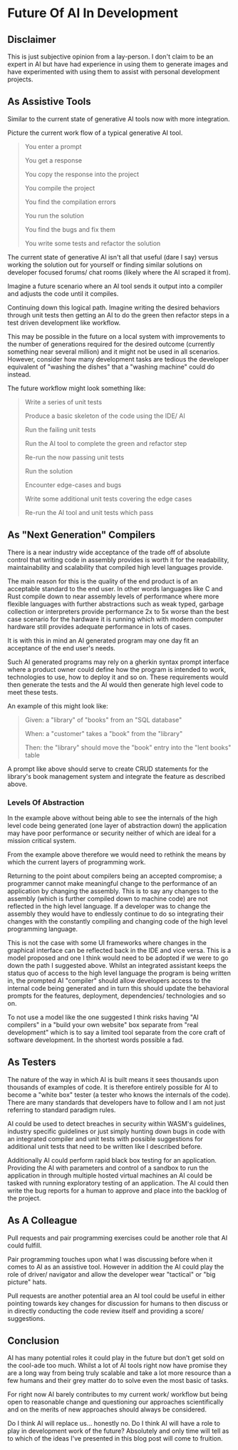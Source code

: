 # Future Of AI In Development

## Disclaimer

This is just subjective opinion from a lay-person. I don't claim to be an expert in AI but have had experience in using them to generate images and have experimented with using them to assist with personal development projects.

## As Assistive Tools

Similar to the current state of generative AI tools now with more integration.

Picture the current work flow of a typical generative AI tool.

> You enter a prompt
>
> You get a response
>
> You copy the response into the project
>
> You compile the project
>
> You find the compilation errors
>
> You run the solution
>
> You find the bugs and fix them
>
> You write some tests and refactor the solution

The current state of generative AI isn't all that useful (dare I say) versus working the solution out for yourself or finding similar solutions on developer focused forums/ chat rooms (likely where the AI scraped it from).

Imagine a future scenario where an AI tool sends it output into a compiler and adjusts the code until it compiles.

Continuing down this logical path. Imagine writing the desired behaviors through unit tests then getting an AI to do the green then refactor steps in a test driven development like workflow.

This may be possible in the future on a local system with improvements to the number of generations required for the desired outcome (currently something near several million) and it might not be used in all scenarios. However, consider how many development tasks are tedious the developer equivalent of "washing the dishes" that a "washing machine" could do instead.

The future workflow might look something like:

> Write a series of unit tests
>
> Produce a basic skeleton of the code using the IDE/ AI
>
> Run the failing unit tests
>
> Run the AI tool to complete the green and refactor step
>
> Re-run the now passing unit tests
>
> Run the solution
>
> Encounter edge-cases and bugs
>
> Write some additional unit tests covering the edge cases
>
> Re-run the AI tool and unit tests which pass

## As "Next Generation" Compilers

There is a near industry wide acceptance of the trade off of absolute control that writing code in assembly provides is worth it for the readability, maintainability and scalability that compiled high level languages provide.

The main reason for this is the quality of the end product is of an acceptable standard to the end user. In other words languages like C and Rust compile down to near assembly levels of performance where more flexible languages with further abstractions such as weak typed, garbage collection or interpreters provide performance 2x to 5x worse than the best case scenario for the hardware it is running which with modern computer hardware still provides adequate performance in lots of cases.

It is with this in mind an AI generated program may one day fit an acceptance of the end user's needs.

Such AI generated programs may rely on a gherkin syntax prompt interface where a product owner could define how the program is intended to work, technologies to use, how to deploy it and so on. These requirements would then generate the tests and the AI would then generate high level code to meet these tests.

An example of this might look like:

> Given: a "library" of "books" from an "SQL database"
>
> When: a "customer" takes a "book" from the "library"
>
> Then: the "library" should move the "book" entry into the "lent books" table

A prompt like above should serve to create CRUD statements for the library's book management system and integrate the feature as described above.

### Levels Of Abstraction

In the example above without being able to see the internals of the high level code being generated (one layer of abstraction down) the application may have poor performance or security neither of which are ideal for a mission critical system.

From the example above therefore we would need to rethink the means by which the current layers of programming work.

Returning to the point about compilers being an accepted compromise; a programmer cannot make meaningful change to the performance of an application by changing the assembly. This is to say any changes to the assembly (which is further compiled down to machine code) are not reflected in the high level language. If a developer was to change the assembly they would have to endlessly continue to do so integrating their changes with the constantly compiling and changing code of the high level programming language.

This is not the case with some UI frameworks where changes in the graphical interface can be reflected back in the IDE and vice versa. This is a model proposed and one I think would need to be adopted if we were to go down the path I suggested above. Whilst an integrated assistant keeps the status quo of access to the high level language the program is being written in, the prompted AI "compiler" should allow developers access to the internal code being generated and in turn this should update the behavioral prompts for the features, deployment, dependencies/ technologies and so on.

To not use a model like the one suggested I think risks having "AI compilers" in a "build your own website" box separate from "real development" which is to say a limited tool separate from the core craft of software development. In the shortest words possible a fad.

## As Testers

The nature of the way in which AI is built means it sees thousands upon thousands of examples of code. It is therefore entirely possible for AI to become a "white box" tester (a tester who knows the internals of the code). There are many standards that developers have to follow and I am not just referring to standard paradigm rules.

AI could be used to detect breaches in security within WASM's guidelines, industry specific guidelines or just simply hunting down bugs in code with an integrated compiler and unit tests with possible suggestions for additional unit tests that need to be written like I described before.

Additionally AI could perform rapid black box testing for an application. Providing the AI with parameters and control of a sandbox to run the application in through multiple hosted virtual machines an AI could be tasked with running exploratory testing of an application. The AI could then write the bug reports for a human to approve and place into the backlog of the project.

## As A Colleague

Pull requests and pair programming exercises could be another role that AI could fulfill.

Pair programming touches upon what I was discussing before when it comes to AI as an assistive tool. However in addition the AI could play the role of driver/ navigator and allow the developer wear "tactical" or "big picture" hats.

Pull requests are another potential area an AI tool could be useful in either pointing towards key changes for discussion for humans to then discuss or in directly conducting the code review itself and providing a score/ suggestions.

## Conclusion

AI has many potential roles it could play in the future but don't get sold on the cool-ade too much. Whilst a lot of AI tools right now have promise they are a long way from being truly scalable and take a lot more resource than a few humans and their grey matter do to solve even the most basic of tasks.

For right now AI barely contributes to my current work/ workflow but being open to reasonable change and questioning our approaches scientifically and on the merits of new approaches should always be considered.

Do I think AI will replace us... honestly no. Do I think AI will have a role to play in development work of the future? Absolutely and only time will tell as to which of the ideas I've presented in this blog post will come to fruition.
